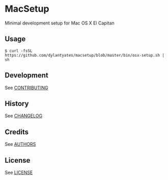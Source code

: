 # MacSetup
Minimal development setup for Mac OS X El Capitan

## Usage
    $ curl -fsSL https://github.com/dylantyates/macsetup/blob/master/bin/osx-setup.sh | sh

## Development
See [CONTRIBUTING](CONTRIBUTING.md)

## History
See [CHANGELOG](CHANGELOG.md)

## Credits
See [AUTHORS](AUTHORS.md)

## License
See [LICENSE](LICENSE)
